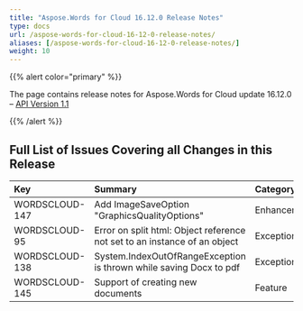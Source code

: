 ```yaml
---
title: "Aspose.Words for Cloud 16.12.0 Release Notes"
type: docs
url: /aspose-words-for-cloud-16-12-0-release-notes/
aliases: [/aspose-words-for-cloud-16-12-0-release-notes/]
weight: 10
---
```


{{% alert color="primary" %}} 

The page contains release notes for Aspose.Words for Cloud update 16.12.0 – [API Version 1.1](http://api.aspose.com/v1.1/swagger/ui/index)

{{% /alert %}} 
## Full List of Issues Covering all Changes in this Release

|Key |Summary |Category |
| :- | :- | :- |
|WORDSCLOUD-147 |Add ImageSaveOption "GraphicsQualityOptions" |Enhancement |
|WORDSCLOUD-95 |Error on split html: Object reference not set to an instance of an object |Exception |
|WORDSCLOUD-138 |System.IndexOutOfRangeException is thrown while saving Docx to pdf |Exception |
|WORDSCLOUD-145 |Support of creating new documents |Feature |

